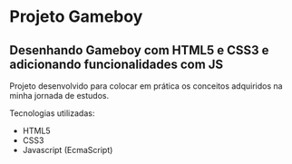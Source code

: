 # Projeto Gameboy 
## Desenhando Gameboy com HTML5 e CSS3 e adicionando funcionalidades com JS

Projeto desenvolvido para colocar em prática os conceitos adquiridos na minha jornada de estudos.

Tecnologias utilizadas:

- HTML5
- CSS3
- Javascript (EcmaScript)